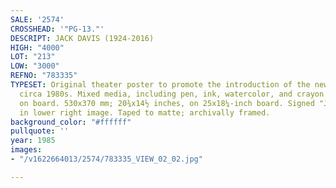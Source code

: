 ```yaml
---
SALE: '2574'
CROSSHEAD: '"PG-13."'
DESCRIPT: JACK DAVIS (1924-2016)
HIGH: "4000"
LOT: "213"
LOW: "3000"
REFNO: "783335"
TYPESET: Original theater poster to promote the introduction of the new movie rating,
  circa 1980s. Mixed media, including pen, ink, watercolor, and crayon over graphite
  on board. 530x370 mm; 20¾x14½ inches, on 25x18¼-inch board. Signed "Jack Davis"
  in lower right image. Taped to matte; archivally framed.
background_color: "#ffffff"
pullquote: ''
year: 1985
images:
- "/v1622664013/2574/783335_VIEW_02_02.jpg"

---
```

